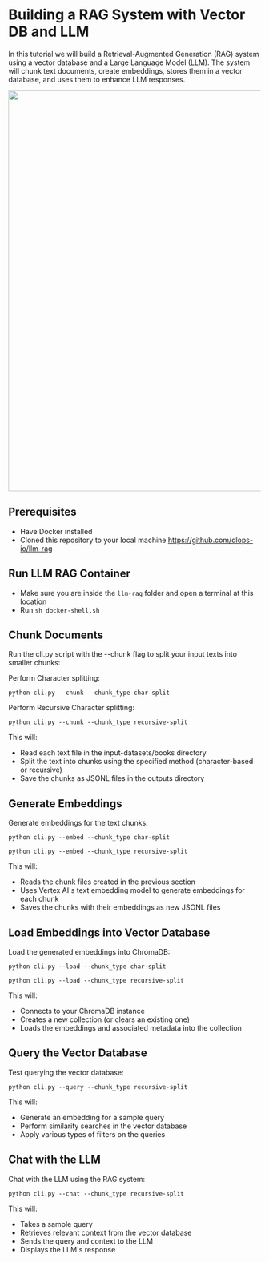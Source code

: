 # Building a RAG System with Vector DB and LLM

In this tutorial we will build a Retrieval-Augmented Generation (RAG) system using a vector database and a Large Language Model (LLM). The system will chunk text documents, create embeddings, stores them in a vector database, and uses them to enhance LLM responses.

<img src="llm-rag-flow.png"  width="800">

## Prerequisites
* Have Docker installed
* Cloned this repository to your local machine https://github.com/dlops-io/llm-rag

## Run LLM RAG Container
- Make sure you are inside the `llm-rag` folder and open a terminal at this location
- Run `sh docker-shell.sh`

## Chunk Documents
Run the cli.py script with the --chunk flag to split your input texts into smaller chunks:

Perform Character splitting:

`python cli.py --chunk --chunk_type char-split`

Perform Recursive Character splitting:

`python cli.py --chunk --chunk_type recursive-split`

This will:
* Read each text file in the input-datasets/books directory
* Split the text into chunks using the specified method (character-based or recursive)
* Save the chunks as JSONL files in the outputs directory

## Generate Embeddings
Generate embeddings for the text chunks:

`python cli.py --embed --chunk_type char-split`

`python cli.py --embed --chunk_type recursive-split`

This will:
* Reads the chunk files created in the previous section
* Uses Vertex AI's text embedding model to generate embeddings for each chunk
* Saves the chunks with their embeddings as new JSONL files

## Load Embeddings into Vector Database
Load the generated embeddings into ChromaDB:

`python cli.py --load --chunk_type char-split`

`python cli.py --load --chunk_type recursive-split`

This will:
* Connects to your ChromaDB instance
* Creates a new collection (or clears an existing one)
* Loads the embeddings and associated metadata into the collection

## Query the Vector Database
Test querying the vector database:

`python cli.py --query --chunk_type recursive-split`

This will:
* Generate an embedding for a sample query
* Perform similarity searches in the vector database
* Apply various types of filters on the queries

## Chat with the LLM
Chat with the LLM using the RAG system:

`python cli.py --chat --chunk_type recursive-split`

This will:
* Takes a sample query
* Retrieves relevant context from the vector database
* Sends the query and context to the LLM
* Displays the LLM's response
